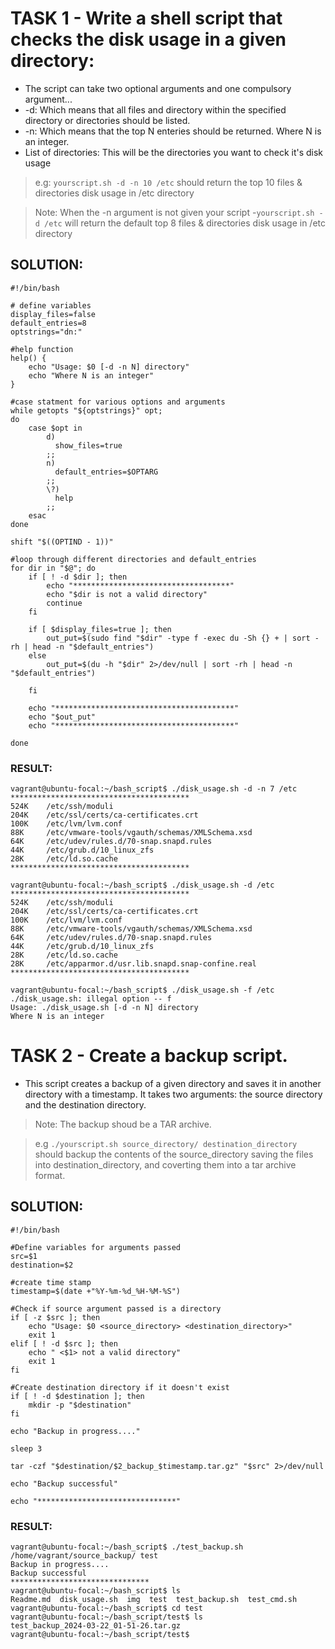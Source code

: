 # TASK 1 - Write a shell script that checks the disk usage in a given directory:
* The script can take two optional arguments and one compulsory argument...
* -d: Which means that all files and directory within the specified directory or directories should be listed.
* -n: Which means that the top N enteries should be returned. Where N is an integer.
* List of directories: This will be the directories you want to check it's disk usage

> e.g: ` yourscript.sh -d -n 10 /etc ` should return the top 10 files & directories disk usage in /etc directory

> Note: When the -n argument is not given your script -`yourscript.sh -d /etc` will return the default top 8 files & directories disk usage in /etc directory

## SOLUTION:
```
#!/bin/bash

# define variables
display_files=false
default_entries=8
optstrings="dn:"

#help function
help() {
    echo "Usage: $0 [-d -n N] directory"
    echo "Where N is an integer"
}

#case statment for various options and arguments
while getopts "${optstrings}" opt;
do 
    case $opt in 
        d) 
          show_files=true
        ;;
        n) 
          default_entries=$OPTARG
        ;;
        \?) 
          help
        ;;
    esac
done

shift "$((OPTIND - 1))"

#loop through different directories and default_entries
for dir in "$@"; do
    if [ ! -d $dir ]; then
        echo "***********************************"
        echo "$dir is not a valid directory"
        continue
    fi

    if [ $display_files=true ]; then
        out_put=$(sudo find "$dir" -type f -exec du -Sh {} + | sort -rh | head -n "$default_entries")
    else 
        out_put=$(du -h "$dir" 2>/dev/null | sort -rh | head -n "$default_entries")

    fi

    echo "****************************************"
    echo "$out_put"
    echo "****************************************"

done
```
### RESULT:
```
vagrant@ubuntu-focal:~/bash_script$ ./disk_usage.sh -d -n 7 /etc
****************************************
524K    /etc/ssh/moduli
204K    /etc/ssl/certs/ca-certificates.crt
100K    /etc/lvm/lvm.conf
88K     /etc/vmware-tools/vgauth/schemas/XMLSchema.xsd
64K     /etc/udev/rules.d/70-snap.snapd.rules
44K     /etc/grub.d/10_linux_zfs
28K     /etc/ld.so.cache
****************************************
```

```
vagrant@ubuntu-focal:~/bash_script$ ./disk_usage.sh -d /etc
****************************************
524K    /etc/ssh/moduli
204K    /etc/ssl/certs/ca-certificates.crt
100K    /etc/lvm/lvm.conf
88K     /etc/vmware-tools/vgauth/schemas/XMLSchema.xsd
64K     /etc/udev/rules.d/70-snap.snapd.rules
44K     /etc/grub.d/10_linux_zfs
28K     /etc/ld.so.cache
28K     /etc/apparmor.d/usr.lib.snapd.snap-confine.real
****************************************
```

```
vagrant@ubuntu-focal:~/bash_script$ ./disk_usage.sh -f /etc
./disk_usage.sh: illegal option -- f
Usage: ./disk_usage.sh [-d -n N] directory
Where N is an integer
```

# TASK 2 - Create a backup script. 
* This script creates a backup of a given directory and saves it in another directory with a timestamp. It takes two arguments: the source directory and the destination directory.

>Note: The backup shoud be a TAR archive.

>e.g ` ./yourscript.sh source_directory/ destination_directory ` should backup the contents of the source_directory saving the files into destination_directory, and coverting them into a tar archive format.

## SOLUTION:

```
#!/bin/bash

#Define variables for arguments passed
src=$1
destination=$2

#create time stamp
timestamp=$(date +"%Y-%m-%d_%H-%M-%S")

#Check if source argument passed is a directory
if [ -z $src ]; then
    echo "Usage: $0 <source_directory> <destination_directory>"
    exit 1
elif [ ! -d $src ]; then
    echo " <$1> not a valid directory"
    exit 1
fi

#Create destination directory if it doesn't exist
if [ ! -d $destination ]; then
    mkdir -p "$destination"
fi

echo "Backup in progress...."

sleep 3

tar -czf "$destination/$2_backup_$timestamp.tar.gz" "$src" 2>/dev/null

echo "Backup successful"

echo "*******************************"
```

### RESULT:

```vagrant@ubuntu-focal:~$ cd bash_script
vagrant@ubuntu-focal:~/bash_script$ ./test_backup.sh /home/vagrant/source_backup/ test
Backup in progress....
Backup successful
*******************************
vagrant@ubuntu-focal:~/bash_script$ ls
Readme.md  disk_usage.sh  img  test  test_backup.sh  test_cmd.sh
vagrant@ubuntu-focal:~/bash_script$ cd test
vagrant@ubuntu-focal:~/bash_script/test$ ls
test_backup_2024-03-22_01-51-26.tar.gz
vagrant@ubuntu-focal:~/bash_script/test$ 
```





